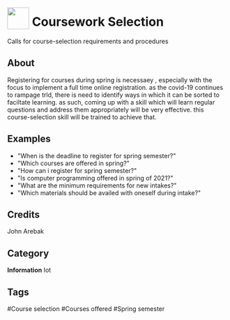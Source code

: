 # <img src="https://raw.githack.com/FortAwesome/Font-Awesome/master/svgs/solid/laptop.svg" card_color="#22A7F0" width="50" height="50" style="vertical-align:bottom"/> Coursework Selection
Calls for course-selection requirements and procedures

## About
Registering for courses during spring is necessaey , especially with the focus to implement a full time online registration. as the covid-19 continues to rampage trld, there is need to identify ways in which it can be sorted to faciltate learning. as such, coming up with a skill which will learn regular questions and address them appropriately will be very effective. this course-selection skill will be trained to achieve that.

## Examples
* "When is the deadline to register for spring semester?"
* "Which courses are offered in spring?"
* "How can i register for spring semester?"
* "Is computer programming offered in spring of 2021?"
* "What are the minimum requirements for new intakes?"
* "Which materials should be availed with oneself during intake?"

## Credits
John Arebak

## Category
**Information**
Iot

## Tags
#Course selection
#Courses offered
#Spring semester

